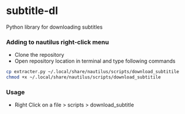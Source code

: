 # subtitle-dl
Python library for downloading subtitles

### Adding to nautilus right-click menu
- Clone the repository
- Open repository location in terminal and type following commands
```sh
cp extracter.py ~/.local/share/nautilus/scripts/download_subtitile
chmod +x ~/.local/share/nautilus/scripts/download_subtitile
```

### Usage
- Right Click on a file > scripts > download_subtitle



